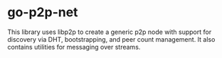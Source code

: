# go-p2p-net

This library uses libp2p to create a generic p2p node with support for discovery via DHT, bootstrapping, and peer count management. It also contains utilities for messaging over streams.